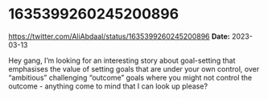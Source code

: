 # 1635399260245200896
https://twitter.com/AliAbdaal/status/1635399260245200896
**Date:** 2023-03-13

Hey gang, I’m looking for an interesting story about goal-setting that emphasises the value of setting goals that are under your own control, over “ambitious” challenging “outcome” goals where you might not control the outcome - anything come to mind that I can look up please?
